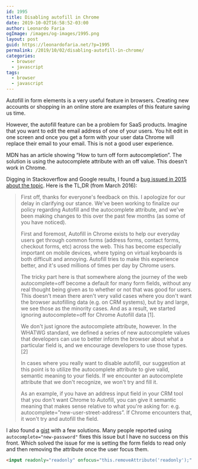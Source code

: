 ```yaml
---
id: 1995
title: Disabling autofill in Chrome
date: 2019-10-02T16:58:52-03:00
author: Leonardo Faria
ogImage: /images/og-images/1995.png
layout: post
guid: https://leonardofaria.net/?p=1995
permalink: /2019/10/02/disabling-autofill-in-chrome/
categories:
  - browser
  - javascript
tags:
  - browser
  - javascript
---
```

Autofill in form elements is a very useful feature in browsers. Creating new accounts or shopping in an online store are examples of this feature saving us time.

However, the autofill feature can be a problem for SaaS products. Imagine that you want to edit the email address of one of your users. You hit edit in one screen and once you get a form with your user data Chrome will replace their email to your email. This is not a good user experience.

MDN has an article showing &#8220;How to turn off form autocompletion&#8221;. The solution is using the autocomplete attribute with an off value. This doesn't work in Chrome.

Digging in Stackoverflow and Google results, I found a [bug issued in 2015 about the topic](https://bugs.chromium.org/p/chromium/issues/detail?id=468153#c164). Here is the TL,DR (from March 2016):

<!--more-->

> First off, thanks for everyone's feedback on this. I apologize for our delay in clarifying our stance. We've been working to finalize our policy regarding Autofill and the autocomplete attribute, and we've been making changes to this over the past few months (as some of you have noticed).
>
> First and foremost, Autofill in Chrome exists to help our everyday users get through common forms (address forms, contact forms, checkout forms, etc) across the web. This has become especially important on mobile devices, where typing on virtual keyboards is both difficult and annoying. Autofill tries to make this experience better, and it's used millions of times per day by Chrome users.
>
> The tricky part here is that somewhere along the journey of the web autocomplete=off become a default for many form fields, without any real thought being given as to whether or not that was good for users. This doesn't mean there aren't very valid cases where you don't want the browser autofilling data (e.g. on CRM systems), but by and large, we see those as the minority cases. And as a result, we started ignoring autocomplete=off for Chrome Autofill data [1].
>
> We don't just ignore the autocomplete attribute, however. In the WHATWG standard, we defined a series of new autocomplete values that developers can use to better inform the browser about what a particular field is, and we encourage developers to use those types. [2]
>
> In cases where you really want to disable autofill, our suggestion at this point is to utilize the autocomplete attribute to give valid, semantic meaning to your fields. If we encounter an autocomplete attribute that we don't recognize, we won't try and fill it.
>
> As an example, if you have an address input field in your CRM tool that you don't want Chrome to Autofill, you can give it semantic meaning that makes sense relative to what you're asking for: e.g. autocomplete=&#8221;new-user-street-address&#8221;. If Chrome encounters that, it won't try and autofill the field.

I also found a [gist](https://gist.github.com/niksumeiko/360164708c3b326bd1c8) with a few solutions. Many people reported using `autocomplete="new-password"` fixes this issue but I have no success on this front. Which solved the issue for me is setting the form fields to read only and then removing the attribute once the user focus them.

```html
<input readonly="readonly" onfocus="this.removeAttribute('readonly');" type="text" value="user@email.com">
```
